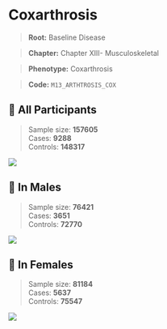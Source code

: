 # Coxarthrosis

> **Root:** Baseline Disease  

> **Chapter:** Chapter XIII- Musculoskeletal  

> **Phenotype:** Coxarthrosis  

> **Code:** `M13_ARTHTROSIS_COX`

## 🧪 All Participants  
> Sample size: **157605**  
> Cases: **9288**  
> Controls: **148317**
<img src="/Disease/Figures/ALL/Incidence/M13_ARTHTROSIS_COX.png"/>
<CsvTable src="/Disease_Data/ALL/Incidence/COX_M13_ARTHTROSIS_COX.csv" label="🔍 View full results" />

## 👨 In Males  
> Sample size: **76421**  
> Cases: **3651**  
> Controls: **72770**
<img src="/Disease/Figures/Male/Incidence/M13_ARTHTROSIS_COX.png"/>
<CsvTable src="/Disease_Data/Male/Incidence/COX_M13_ARTHTROSIS_COX.csv" label="🔍 View full results" />

## 👩 In Females  
> Sample size: **81184**  
> Cases: **5637**  
> Controls: **75547**
<img src="/Disease/Figures/Female/Incidence/M13_ARTHTROSIS_COX.png"/>
<CsvTable src="/Disease_Data/Female/Incidence/COX_M13_ARTHTROSIS_COX.csv" label="🔍 View full results" />
